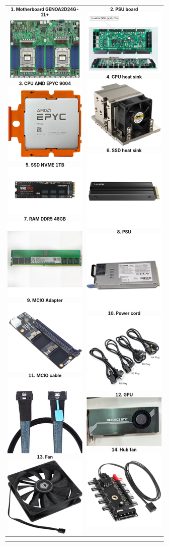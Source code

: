 <table>
    <tr>
        <td valign="top" align="center" width="50%">
            <b>1. Motherboard GENOA2D24G-2L+</b><br>
            <img src="../Photos/8GPU/Preparing/EE/MB_GENOA2D24G-2L%2B-1(L).jpg" width="400"><br>
            <b>3. CPU AMD EPYC 9004</b><br>
            <img src="../Photos/8GPU/Preparing/EE/CPU.jpg" width="400"><br>
            <b>5. SSD NVME 1TB</b><br>
            <img src="../Photos/8GPU/Preparing/EE/SSD.png" width="400"><br>
            <b>7. RAM DDR5 48GB</b><br>
            <img src="../Photos/8GPU/Preparing/EE/RAM_DDR5.jpg" width="400"><br>
            <b>9. MCIO Adapter</b><br>
            <img src="../Photos/8GPU/Preparing/EE/MCIO_Adapter.png" width="400"><br>
            <b>11. MCIO cable</b><br>
            <img src="../Photos/8GPU/Preparing/EE/MCIO_cable.jpg" width="400"><br>
            <b>13. Fan</b><br>
            <img src="../Photos/8GPU/Preparing/EE/fan.jpg" width="400"><br>
        </td>
        <td valign="top" align="center" width="50%">
            <b>2. PSU board</b><br>
            <img src="../Photos/8GPU/Preparing/EE/PSU_board_4.png" width="400"><br>
            <b>4. CPU heat sink</b><br>
            <img src="../Photos/8GPU/Preparing/EE/CPU_heatsink.jpg" width="400"><br>
            <b>6. SSD heat sink</b><br>
            <img src="../Photos/8GPU/Preparing/EE/SSD_heatsink.jpg" width="400"><br>
            <b>8. PSU</b><br>
            <img src="../Photos/8GPU/Preparing/EE/PSU.jpg" width="400"><br>
            <b>10. Power cord</b><br>
            <img src="../Photos/8GPU/Preparing/EE/power_cord.jpg" width="400"><br>
            <b>12. GPU</b><br>
            <img src="../Photos/8GPU/Preparing/EE/GPU.png" width="400"><br>
            <b>14. Hub fan</b><br>
            <img src="../Photos/8GPU/Preparing/EE/hub_fan.jpg" width="400"><br>
        </td>
    </tr>
</table>

---